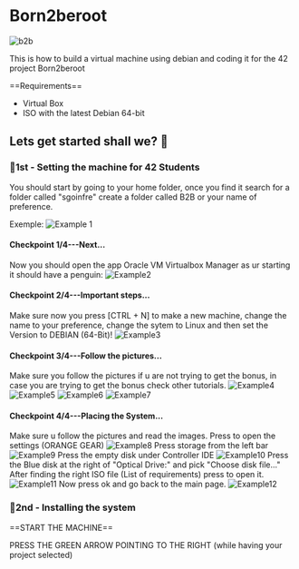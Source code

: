 # Born2beroot
![b2b](B2BRoot.png)


This is how to build a virtual machine using debian and coding it for the 42 project Born2beroot

==Requirements==
- Virtual Box
- ISO with the latest Debian 64-bit

## Lets get started shall we? 🐉

### 🐲1st - Setting the machine for 42 Students

You should start by going to your home folder,
once you find it search for a folder called "sgoinfre"
create a folder called B2B or your name of preference.

Exemple:
![Example 1](Example1.png)

#### Checkpoint 1/4---Next...
Now you should open the app Oracle VM Virtualbox Manager
as ur starting it should have a penguin:
![Example2](Exemple2.png)

#### Checkpoint 2/4---Important steps...
Make sure now you press [CTRL + N] to make a new machine, change the name to your preference, change the sytem to Linux and then set the Version to DEBIAN (64-Bit)!
![Example3](Exemple3.png)

#### Checkpoint 3/4---Follow the pictures...
Make sure you follow the pictures if u are not trying to get the bonus, in case you are trying to get the bonus check other tutorials.
![Example4](Exemple4.png)
![Example5](Exemple5.png)
![Example6](Exemple6.png)
![Example7](Exemple7.png)

#### Checkpoint 4/4---Placing the System...
Make sure u follow the pictures and read the images.
Press to open the settings (ORANGE GEAR)
![Example8](Exemple8.png)
Press storage from the left bar
![Example9](Exemple9.png)
Press the empty disk under Controller IDE
![Example10](Exemple10.png)
Press the Blue disk at the right of "Optical Drive:" and pick "Choose disk file..."
After finding the right ISO file (List of requirements) press to open it.
![Example11](Example11.png)
Now press ok and go back to the main page.
![Example12](Example12.png)

###  🐲2nd - Installing the system

==START THE MACHINE==

PRESS THE GREEN ARROW POINTING TO THE RIGHT (while having your project selected)
